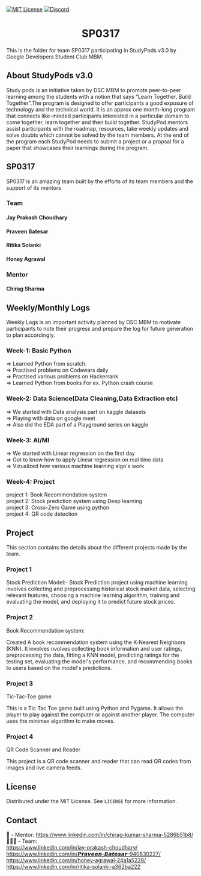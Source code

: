 <!-- PROJECT SHIELDS -->

[![MIT License][license-shield]][license-url]
[![Discord][discord-shield]][discord-url]

<h1 align="center"> SP0317 </h1>

This is the folder for team SP0317 participating in StudyPods v3.0 by Google Developers Student Club MBM.

<!-- <details open="open">
  <summary>Table of Contents</summary>
  <ol>
    <li>
      <a href="#about-studypods-v3.0">About StudyPods v3.0</a>
    </li>
    <li>
      <a href="#sp0301">SP03__</a>
      <ul>
        <li><a href="#team">Team</a></li>
        <li><a href="#mentor">Mentor</a></li>
      </ul>
    </li>
    <li>
      <a href="#daily-logs">Daily Logs</a>
      <ul>
        <li><a href="#format">Format</a></li>
        <li><a href="#logs">Logs</a></li>
      </ul>
    </li>
    <li><a href="#resources">Resources</a></li>
    <li><a href="#roadmap">Roadmap</a></li>
    <li>
      <a href="#project">Projects</a>
      <ul>

        <li><a href="#overview">Overview</a></li>
        <li>
          <a href="#getting-started">Getting Started</a>
          <ul>
            <li><a href="#prerequisites">Prerequisites</a></li>
            <li><a href="#installation">Installation</a></li>
          </ul>
        </li>

      <li><a href="#project-1">Project 1</a></li>
      <li><a href="#project-2">Project 2</a></li>
      </ul>
    </li>
    <li><a href="#license">License</a></li>
    <li><a href="#contact">Contact</a></li>
  </ol>
</details> -->

## About StudyPods v3.0

Study pods is an initiative taken by DSC MBM to promote peer-to-peer learning among the students with a notion that says “Learn Together, Build Together”.The program is designed to offer participants a good exposure of technology and the technical world. It is an approx one month-long program that connects like-minded participants interested in a particular domain to come together, learn together and then build together. StudyPod mentors assist participants with the roadmap, resources, take weekly updates and solve doubts which cannot be solved by the team members. At the end of the program each StudyPod needs to submit a project or a propsal for a paper that showcases their learnings during the program.

## SP0317

SP0317 is an amazing team built by the efforts of its team members and the support of its mentors

### Team

#### Jay Prakash Choudhary
#### Praveen Batesar
#### Ritika Solanki
#### Honey Agrawal 

### Mentor

#### Chirag Sharma

## Weekly/Monthly Logs

Weekly Logs is an important activity planned by DSC MBM to motivate participants to note their progress and prepare the log for future generation to plan accordingly.
### Week-1: Basic Python<br>
=> Learned Python from scratch.<br> 
=> Practised problems on Codewars daily <br>
=> Practised various problems on Hackerrank<br>
=> Learned Python from books For ex. Python crash course<br>
### Week-2: Data Science(Data Cleaning,Data Extraction etc)<br>
=> We started with Data analysis part on kaggle datasets <br>
=> Playing with data on google meet <br>
=> Also did the EDA part of a Playground series on kaggle<br>
### Week-3: AI/Ml
=> We started with Linear regression on the first day <br>
=> Got to know how to apply Linear regression on real time data<br>
=> Vizualized how various machine learning algo's work<br>
### Week-4: Project
project 1: Book Recommendation system<br>
project 2: Stock prediction system using Deep learning<br>
project 3: Cross-Zero Game using python <br>
project 4: QR code detection<br>

## Project

This section contains the details about the different projects made by the team.

### Project 1

Stock Prediction Model:-
Stock Prediction project using machine learning involves collecting and preprocessing historical stock market data, selecting relevant features, choosing a machine learning algorithm, training and evaluating the model, and deploying it to predict future stock prices.

### Project 2

Book Recommendation system:

Created A book recommendation system using the K-Nearest Neighbors (KNN). It involves nvolves collecting book information and user ratings, preprocessing the data, fitting a KNN model, predicting ratings for the testing set, evaluating the model's performance, and recommending books to users based on the model's predictions.

### Project 3

Tic-Tac-Toe game

This is a Tic Tac Toe game built using Python and Pygame. It allows the player to play against the computer or against another player. The computer uses the minimax algorithm to make moves. 


### Project 4

QR Code Scanner and Reader

This project is a QR code scanner and reader that can read QR codes from images and live camera feeds.

## License

Distributed under the MIT License. See `LICENSE` for more information.

## Contact
🥷 - Mentor: https://www.linkedin.com/in/chirag-kumar-sharma-5286b51b8/<br>
👨‍👧‍👦 - Team:<br>
https://www.linkedin.com/in/jay-prakash-choudhary/<br>
https://www.linkedin.com/in/𝙋𝙧𝙖𝙫𝙚𝙚𝙣-𝘽𝙖𝙩𝙚𝙨𝙖𝙧-940830227/<br>
https://www.linkedin.com/in/honey-agrawal-24a1a5228/<br>
https://www.linkedin.com/in/ritika-solanki-a362ba222<br>
<!-- Share your contact details. Preferrably these details


Note: Do not share your mobile number as it will expose it over the internet
-->

<!-- MARKDOWN LINKS & IMAGES -->

[license-shield]: https://img.shields.io/github/license/dscmbm/StudyPods-v3.0?style=for-the-badge
[license-url]: https://github.com/dscmbm/StudyPods-v3.0/blob/main/LICENSE
[discord-shield]: https://img.shields.io/discord/864499877723504640?style=for-the-badge
[discord-url]: https://discord.gg/CGmhQpSSZD
